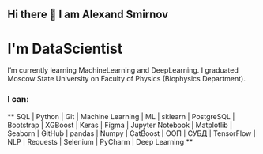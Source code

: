 ## Hi there 👋 I am Alexand Smirnov
# I'm DataScientist
I’m currently learning MachineLearning and DeepLearning. I graduated Moscow State University on Faculty of Physics (Biophysics Department). 

### I can:
** SQL | 
Python | 
Git | 
Machine Learning | 
ML | 
sklearn | 
PostgreSQL | 
Bootstrap | 
XGBoost | 
Keras | 
Figma | 
Jupyter Notebook | 
Matplotlib | 
Seaborn | 
GitHub | 
pandas | 
Numpy | 
CatBoost | 
ООП | 
СУБД | 
TensorFlow | 
NLP | 
Requests | 
Selenium | 
PyCharm | 
Deep Learning **


<!--
**OddFeline4/OddFeline4** is a ✨ _special_ ✨ repository because its `README.md` (this file) appears on your GitHub profile.

Here are some ideas to get you started:

- 🔭 I’m currently working on ...
- 🌱 I’m currently learning ...
- 👯 I’m looking to collaborate on ...
- 🤔 I’m looking for help with ...
- 💬 Ask me about ...
- 📫 How to reach me: ...
- 😄 Pronouns: ...
- ⚡ Fun fact: ...
-->
